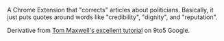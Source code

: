 A Chrome Extension that "corrects" articles about politicians.  Basically, it just puts quotes around words like "credibility", "dignity", and "reputation".

Derivative from [Tom Maxwell's excellent tutorial](http://9to5google.com/2015/06/14/how-to-make-a-chrome-extensions/) on 9to5 Google.
